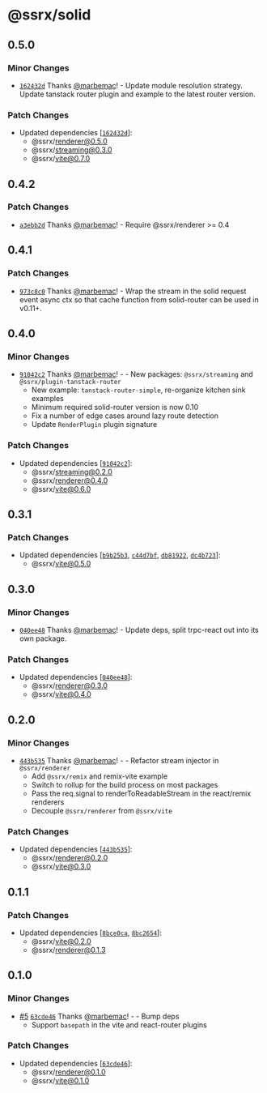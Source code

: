 # @ssrx/solid

## 0.5.0

### Minor Changes

- [`162432d`](https://github.com/marbemac/ssrx/commit/162432d8e333c8fa5d8fdf17956c20dd5bef01cb) Thanks
  [@marbemac](https://github.com/marbemac)! - Update module resolution strategy. Update tanstack router plugin and
  example to the latest router version.

### Patch Changes

- Updated dependencies [[`162432d`](https://github.com/marbemac/ssrx/commit/162432d8e333c8fa5d8fdf17956c20dd5bef01cb)]:
  - @ssrx/renderer@0.5.0
  - @ssrx/streaming@0.3.0
  - @ssrx/vite@0.7.0

## 0.4.2

### Patch Changes

- [`a3ebb2d`](https://github.com/marbemac/ssrx/commit/a3ebb2d215b220591f457af8a373a96ab5393438) Thanks
  [@marbemac](https://github.com/marbemac)! - Require @ssrx/renderer >= 0.4

## 0.4.1

### Patch Changes

- [`973c8c0`](https://github.com/marbemac/ssrx/commit/973c8c0415bfa40365a2e363cc60e21503904a8b) Thanks
  [@marbemac](https://github.com/marbemac)! - Wrap the stream in the solid request event async ctx so that cache
  function from solid-router can be used in v0.11+.

## 0.4.0

### Minor Changes

- [`91042c2`](https://github.com/marbemac/ssrx/commit/91042c2512c828d942c2e5c2e2fce16dbc0ded67) Thanks
  [@marbemac](https://github.com/marbemac)! - - New packages: `@ssrx/streaming` and `@ssrx/plugin-tanstack-router`
  - New example: `tanstack-router-simple`, re-organize kitchen sink examples
  - Minimum required solid-router version is now 0.10
  - Fix a number of edge cases around lazy route detection
  - Update `RenderPlugin` plugin signature

### Patch Changes

- Updated dependencies [[`91042c2`](https://github.com/marbemac/ssrx/commit/91042c2512c828d942c2e5c2e2fce16dbc0ded67)]:
  - @ssrx/streaming@0.2.0
  - @ssrx/renderer@0.4.0
  - @ssrx/vite@0.6.0

## 0.3.1

### Patch Changes

- Updated dependencies [[`b9b25b3`](https://github.com/marbemac/ssrx/commit/b9b25b37fecc4a443599d59d73dfdf506769517d),
  [`c44d7bf`](https://github.com/marbemac/ssrx/commit/c44d7bf463ff41eeb53ea4bd79580a9d8ce87471),
  [`db81922`](https://github.com/marbemac/ssrx/commit/db819220a1ed2006c8e2bdbd50ff6d6ab6d40b16),
  [`dc4b723`](https://github.com/marbemac/ssrx/commit/dc4b723b031fc89e36beff8c1b1bde0b64283673)]:
  - @ssrx/vite@0.5.0

## 0.3.0

### Minor Changes

- [`040ee48`](https://github.com/marbemac/ssrx/commit/040ee4869cf7fa5bb12cbb711be9d47d3d539c29) Thanks
  [@marbemac](https://github.com/marbemac)! - Update deps, split trpc-react out into its own package.

### Patch Changes

- Updated dependencies [[`040ee48`](https://github.com/marbemac/ssrx/commit/040ee4869cf7fa5bb12cbb711be9d47d3d539c29)]:
  - @ssrx/renderer@0.3.0
  - @ssrx/vite@0.4.0

## 0.2.0

### Minor Changes

- [`443b535`](https://github.com/marbemac/ssrx/commit/443b535a5a3767a453114038796baf1f684ebfed) Thanks
  [@marbemac](https://github.com/marbemac)! - - Refactor stream injector in `@ssrx/renderer`
  - Add `@ssrx/remix` and remix-vite example
  - Switch to rollup for the build process on most packages
  - Pass the req.signal to renderToReadableStream in the react/remix renderers
  - Decouple `@ssrx/renderer` from `@ssrx/vite`

### Patch Changes

- Updated dependencies [[`443b535`](https://github.com/marbemac/ssrx/commit/443b535a5a3767a453114038796baf1f684ebfed)]:
  - @ssrx/renderer@0.2.0
  - @ssrx/vite@0.3.0

## 0.1.1

### Patch Changes

- Updated dependencies [[`8bce0ca`](https://github.com/marbemac/ssrx/commit/8bce0cab6578b742406102013bf69cbce5de3c30),
  [`8bc2654`](https://github.com/marbemac/ssrx/commit/8bc26540aa180f53540307a58d0831a859b893f0)]:
  - @ssrx/vite@0.2.0
  - @ssrx/renderer@0.1.3

## 0.1.0

### Minor Changes

- [#5](https://github.com/marbemac/ssrx/pull/5)
  [`63cde46`](https://github.com/marbemac/ssrx/commit/63cde4631a142ffe352a9fa008b09f153a45ce1d) Thanks
  [@marbemac](https://github.com/marbemac)! - - Bump deps
  - Support `basepath` in the vite and react-router plugins

### Patch Changes

- Updated dependencies [[`63cde46`](https://github.com/marbemac/ssrx/commit/63cde4631a142ffe352a9fa008b09f153a45ce1d)]:
  - @ssrx/renderer@0.1.0
  - @ssrx/vite@0.1.0
